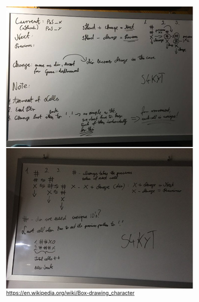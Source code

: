 ![alt text](https://github.com/S4kyt/Snake/blob/master/proj/var_01.jpg?raw=true)
![alt text](https://github.com/S4kyt/Snake/blob/master/proj/var_02.jpg?raw=true)
https://en.wikipedia.org/wiki/Box-drawing_character
